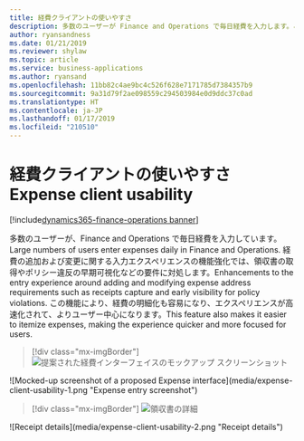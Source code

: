 ```yaml
---
title: 経費クライアントの使いやすさ
description: 多数のユーザーが Finance and Operations で毎日経費を入力します。この機能により、経費処理要件を追加および変更するためのエクスペリエンスが向上します。
author: ryansandness
ms.date: 01/21/2019
ms.reviewer: shylaw
ms.topic: article
ms.service: business-applications
ms.author: ryansand
ms.openlocfilehash: 11bb82c4ae9bc4c526f628e7171785d7384357b9
ms.sourcegitcommit: 9a31d79f2ae098559c294503984e0d9ddc37c0ad
ms.translationtype: HT
ms.contentlocale: ja-JP
ms.lasthandoff: 01/17/2019
ms.locfileid: "210510"
---
```

#  <a name="expense-client-usability"></a><span data-ttu-id="334ea-103">経費クライアントの使いやすさ</span><span class="sxs-lookup"><span data-stu-id="334ea-103">Expense client usability</span></span>
[!include[dynamics365-finance-operations banner](../includes/dynamics365-finance-operations.md)]



<span data-ttu-id="334ea-104">多数のユーザーが、Finance and Operations で毎日経費を入力しています。</span><span class="sxs-lookup"><span data-stu-id="334ea-104">Large numbers of users enter expenses daily in Finance and Operations.</span></span> <span data-ttu-id="334ea-105">経費の追加および変更に関する入力エクスペリエンスの機能強化では、領収書の取得やポリシー違反の早期可視化などの要件に対処します。</span><span class="sxs-lookup"><span data-stu-id="334ea-105">Enhancements to the entry experience around adding and modifying expense address requirements such as receipts capture and early visibility for policy violations.</span></span> <span data-ttu-id="334ea-106">この機能により、経費の明細化も容易になり、エクスペリエンスが高速化されて、よりユーザー中心になります。</span><span class="sxs-lookup"><span data-stu-id="334ea-106">This feature also makes it easier to itemize expenses, making the experience quicker and more focused for users.</span></span>

> [!div class="mx-imgBorder"]
> <span data-ttu-id="334ea-107">![提案された経費インターフェイスのモックアップ スクリーンショット](media/expense-client-usability-1.png "経費入力のスクリーンショット")
<!-- Content Placeholder 4 --></span><span class="sxs-lookup"><span data-stu-id="334ea-107">![Mocked-up screenshot of a proposed Expense interface](media/expense-client-usability-1.png "Expense entry screenshot")
<!-- Content Placeholder 4 --></span></span>

> [!div class="mx-imgBorder"]
> <span data-ttu-id="334ea-108">![領収書の詳細](media/expense-client-usability-2.png "領収書の詳細")
<!-- Content Placeholder 4 --></span><span class="sxs-lookup"><span data-stu-id="334ea-108">![Receipt details](media/expense-client-usability-2.png "Receipt details")
<!-- Content Placeholder 4 --></span></span>


